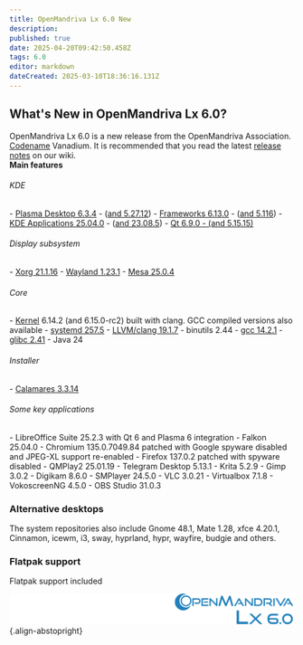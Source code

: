 ```yaml
---
title: OpenMandriva Lx 6.0 New
description: 
published: true
date: 2025-04-20T09:42:50.458Z
tags: 6.0
editor: markdown
dateCreated: 2025-03-10T18:36:16.131Z
---
```


## What's New in OpenMandriva Lx 6.0?
OpenMandriva Lx 6.0 is a new release from the OpenMandriva Association. [Codename](/policies/codename) Vanadium.
It is recommended that you read the latest [release notes](/distribution/releases/omlx60/notes) on our wiki.
<br>
**Main features**

###### KDE
\- [Plasma Desktop 6.3.4](https://kde.org/announcements/plasma/6/6.3.4) - ([and 5.27.12](https://kde.org/announcements/plasma/5/5.27.12))
\- [Frameworks 6.13.0](https://kde.org/announcements/frameworks/6/6.13.0) - ([and 5.116](https://kde.org/announcements/frameworks/5/5.116))
\- [KDE Applications 25.04.0](https://kde.org/announcements/gear/25.04.0) - ([and 23.08.5](https://kde.org/announcements/gear/23.08.5))
\- [Qt 6.9.0 - (and 5.15.15)](https://www.qt.io)
<br>

###### Display subsystem
\- [Xorg  21.1.16](https://www.x.org/)
\- [Wayland 1.23.1](https://wayland.freedesktop.org/releases.html)
\- [Mesa 25.0.4](http://www.mesa3d.org/)
<br>

###### Core
\- [Kernel](https://www.kernel.org/) 6.14.2 (and 6.15.0-rc2) built with clang. GCC compiled versions also available
\- [systemd 257.5](https://www.freedesktop.org/wiki/Software/systemd/)
\- [LLVM/clang 19.1.7](http://llvm.org/)
\- binutils 2.44
\- [gcc 14.2.1](https://gcc.gnu.org/)
\- [glibc 2.41](http://www.gnu.org/software/libc/)
\- Java 24
<br>

###### Installer
\- [Calamares 3.3.14](https://calamares.io)
<br>

###### Some key applications
\- LibreOffice Suite 25.2.3 with Qt 6 and Plasma 6 integration
\- Falkon 25.04.0
\- Chromium 135.0.7049.84 patched with Google spyware disabled and JPEG-XL support re-enabled
\- Firefox 137.0.2 patched with spyware disabled
\- QMPlay2 25.01.19
\- Telegram Desktop 5.13.1
\- Krita 5.2.9
\- Gimp 3.0.2
\- Digikam 8.6.0
\- SMPlayer 24.5.0
\- VLC 3.0.21
\- Virtualbox 7.1.8
\- VokoscreenNG 4.5.0
\- OBS Studio 31.0.3
<br>

### Alternative desktops
The system repositories also include Gnome 48.1, Mate 1.28, xfce 4.20.1, Cinnamon, icewm, i3, sway, hyprland, hypr, wayfire, budgie and others.
<br>

### Flatpak support
Flatpak support included
<br>

![header-tr-60.svg](/assets/header-tr-60.svg){.align-abstopright}
